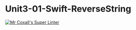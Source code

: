 # Unit3-01-Swift-ReverseString

[![Mr Coxall's Super Linter](https://github.com/ICS4U-Programming-TamerZ/Intro-06-Swift-VolSphere/workflows/Mr%20Coxall's%20Super%20Linter/badge.svg)](https://github.com/ICS4U-Programming-TamerZ/Intro-06-Swift-VolSphere/actions/)
